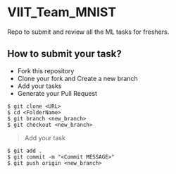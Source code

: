 # VIIT_Team_MNIST
Repo to submit and review all the ML tasks for freshers. 

## How to submit your task?
- Fork this repository
- Clone your fork and Create a new branch
- Add your tasks
- Generate your Pull Request

```
$ git clone <URL>
$ cd <FolderName>
$ git branch <new_branch>
$ git checkout <new_branch>
```


> Add your task
```
$ git add .
$ git commit -m "<Commit MESSAGE>"
$ git push origin <new_branch>
```
